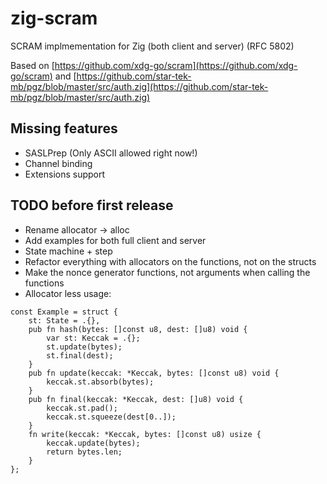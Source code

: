 # zig-scram
SCRAM implmementation for Zig (both client and server) (RFC 5802)

Based on [https://github.com/xdg-go/scram](https://github.com/xdg-go/scram) and [https://github.com/star-tek-mb/pgz/blob/master/src/auth.zig](https://github.com/star-tek-mb/pgz/blob/master/src/auth.zig)

## Missing features
- SASLPrep (Only ASCII allowed right now!)
- Channel binding
- Extensions support

## TODO before first release
- Rename allocator -> alloc
- Add examples for both full client and server
- State machine + step
- Refactor everything with allocators on the functions, not on the structs
- Make the nonce generator functions, not arguments when calling the functions
- Allocator less usage:

```zig
const Example = struct {
    st: State = .{},
    pub fn hash(bytes: []const u8, dest: []u8) void {
        var st: Keccak = .{};
        st.update(bytes);
        st.final(dest);
    }
    pub fn update(keccak: *Keccak, bytes: []const u8) void {
        keccak.st.absorb(bytes);
    }
    pub fn final(keccak: *Keccak, dest: []u8) void {
        keccak.st.pad();
        keccak.st.squeeze(dest[0..]);
    }
    fn write(keccak: *Keccak, bytes: []const u8) usize {
        keccak.update(bytes);
        return bytes.len;
    }
};
```
